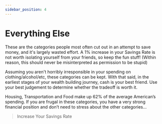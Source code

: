 ```yaml
---
sidebar_position: 4
---
```


# Everything Else

These are the categories people most often cut out in an attempt to save money, and it's largely wasted effort. A 1% increase in your Savings Rate is not worth isolating yourself from your friends, so keep the fun stuff! (Within reason, this should never be misinterpreted as permission to be stupid)

Assuming you aren't horribly irresponsible in your spending on clothing/alcohol/etc, these categories can be kept. With that said, in the earliest stages of your wealth building journey, cash is your best friend. Use your best judgement to determine whether the tradeoff is worth it.

Housing, Transportation and Food make up 62% of the average American’s spending. If you are frugal in these categories, you have a very strong financial position and don’t need to stress about the other categories...

>Increase Your Savings Rate

